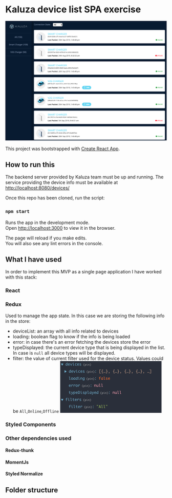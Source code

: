 # Kaluza device list SPA exercise

![Kaluza device list](kaluza-device-list.png)

This project was bootstrapped with [Create React App](https://github.com/facebook/create-react-app).

## How to run this

The backend server provided by Kaluza team must be up and running. The service providing the device info must be available at [http://localhost:8080/devices/](http://localhost:8080/devices/)

Once this repo has been cloned, run the script:

### `npm start`

Runs the app in the development mode.<br>
Open [http://localhost:3000](http://localhost:3000) to view it in the browser.

The page will reload if you make edits.<br>
You will also see any lint errors in the console.

## What I have used

In order to implement this MVP as a single page application I have worked with this stack:

### React
### Redux
Used to manage the app state. In this case we are storing the following info in the store:
- deviceList: an array with all info related to devices
- loading: boolean flag to know if the info is being loaded
- error: in case there's an error fetching the devices store the error
- typeDisplayed: the current device type that is being displayed in the list. In case is `null` all device types will be displayed.
- filter: the value of current filter used for the device status. Values could be `All`,`Online`,`Offline`
![Redux state](redux-state.png)
### Styled Components
### Other dependencies used
#### Redux-thunk
#### MomentJs
#### Styled Normalize

## Folder structure
